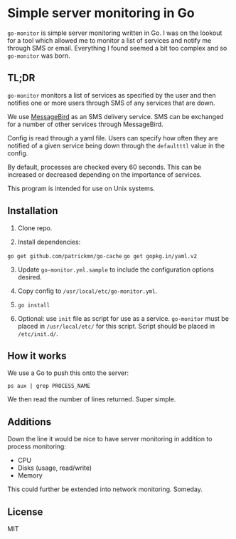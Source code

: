 # Simple server monitoring in Go

`go-monitor` is simple server monitoring written in Go. I was on the lookout for a tool which allowed me 
to monitor a list of services and notify me through SMS or email. Everything I found seemed a bit too complex 
and so `go-monitor` was born.

## TL;DR
`go-monitor` monitors a list of services as specified by the user and then notifies one or more users through SMS 
of any services that are down.

We use [MessageBird](https://www.messagebird.com/) as an SMS delivery service. SMS can be exchanged for a 
number of other services through MessageBird.

Config is read through a yaml file.
Users can specify how often they are notified of a given service being down through the `defaultttl` value in the config.

By default, processes are checked every 60 seconds. This can be increased or decreased depending on the importance of services.

This program is intended for use on Unix systems.

## Installation
1. Clone repo.

2. Install dependencies:

 `go get github.com/patrickmn/go-cache`
 `go get gopkg.in/yaml.v2`

3. Update `go-monitor.yml.sample` to include the configuration options desired. 

4. Copy config to `/usr/local/etc/go-monitor.yml`.

5. `go install`

6. Optional: use `init` file as script for use as a service. `go-monitor` must be placed in `/usr/local/etc/` for this script. Script should be placed in `/etc/init.d/`.

## How it works
We use a Go to push this onto the server:

`ps aux | grep PROCESS_NAME`

We then read the number of lines returned. Super simple.

## Additions
Down the line it would be nice to have server monitoring in addition to process monitoring:

- CPU
- Disks (usage, read/write)
- Memory

This could further be extended into network monitoring. Someday.

## License
MIT
